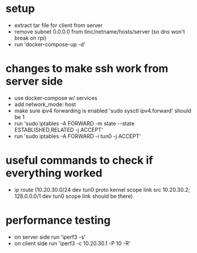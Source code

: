 # setup

- extract tar file for client from server
- remove subnet 0.0.0.0 from tinc/netname/hosts/server (so dns won't break on rpi)
- run 'docker-compose-up -d'

# changes to make ssh work from server side

- use docker-compose w/ services
- add network_mode: host
- make sure ipv4 forwarding is enabled 'sudo sysctl ipv4.forward' should be 1
- run 'sudo iptables -A FORWARD -m state --state ESTABLISHED,RELATED -j ACCEPT'
- run 'sudo iptables -A FORWARD -i tun0 -j ACCEPT'

# useful commands to check if everything worked

- ip route (10.20.30.0/24 dev tun0 proto kernel scope link src 10.20.30.2; 128.0.0.0/1 dev tun0 scope link should be there)

# performance testing

- on server side run 'iperf3 -s'
- on client side run 'iperf3 -c 10.20.30.1 -P 10 -R'
